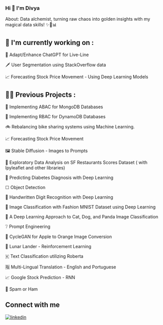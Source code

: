 
### <div align="left">Hi 👋 I'm Divya

About: Data alchemist, turning raw chaos into golden insights with my magical data skills! ✨🔮📊

</div>  
  
## 🔨 I'm currently working on : 

🤖 Adapt/Enhance ChatGPT for Live-Line

🗡 User Segmentation using StackOverflow data

📈 Forecasting Stock Price Movement - Using Deep Learning Models

## 👩‍💻 Previous Projects :  

🔐 Implementing ABAC for MongoDB Databases
 
🔐 Implementing RBAC for DynamoDB Databases

🚲 Rebalancing bike sharing systems using Machine Learning.

📈 Forecasting Stock Price Movement

🖼 Stable Diffusion - Images to Prompts

🍜 Exploratory Data Analysis on SF Restaurants Scores Dataset ( with Ipyleaflet and other libraries)

💉 Predicting Diabetes Diagnosis with Deep Learning

☐ Object Detection

🔢 Handwritten Digit Recognition with Deep Learning

👚 Image Classification with Fashion MNIST Dataset using Deep Learning

🐶 A Deep Learning Approach to Cat, Dog, and Panda Image Classification

❔ Prompt Engineering

🍎 CycleGAN for Apple to Orange Image Conversion

🌝 Lunar Lander - Reinforcement Learning

🇰 Text Classification utilizing Roberta

🈯 Multi-Lingual Translation - English and Portuguese

📈 Google Stock Prediction - RNN

🔎 Spam or Ham


## Connect with me  
<div align="left">
<a href="https://www.linkedin.com/in/thisisdivyanalam/" target="_blank">
<img src=https://img.shields.io/badge/linkedin-%231E77B5.svg?&style=for-the-badge&logo=linkedin&logoColor=white alt=linkedin style="margin-bottom: 5px;" /> 
</div>  
  

<br/>  


